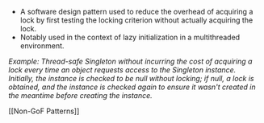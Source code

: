 - A software design pattern used to reduce the overhead of acquiring a lock by first testing the locking criterion without actually acquiring the lock.
- Notably used in the context of lazy initialization in a multithreaded environment.

*Example: Thread-safe Singleton without incurring the cost of acquiring a lock every time an object requests access to the Singleton instance. Initially, the instance is checked to be null without locking; if null, a lock is obtained, and the instance is checked again to ensure it wasn't created in the meantime before creating the instance.*

[[Non-GoF Patterns]]